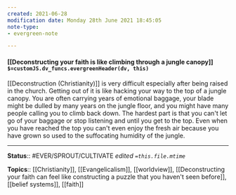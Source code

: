 ```yaml
---
created: 2021-06-28
modification date: Monday 28th June 2021 18:45:05
note-type: 
- evergreen-note

---
```


#### [[Deconstructing your faith is like climbing through a jungle canopy]] `$=customJS.dv_funcs.evergreenHeader(dv, this)`


[[Deconstruction (Christianity)]] is very difficult especially after being raised in the church. Getting out of it is like hacking your way to the top of a jungle canopy. You are often carrying years of emotional baggage, your blade might be dulled by many years on the jungle floor, and you might have many people calling you to climb back down. The hardest part is that you can't let go of your baggage or stop listening and until you get to the top. Even when you have reached the top you can't even enjoy the fresh air because you have grown so used to the suffocating humidity of the jungle.

---

**Status**:: #EVER/SPROUT/CULTIVATE 
*edited `=this.file.mtime`*

**Topics**:: [[Christianity]], [[Evangelicalism]], [[worldview]], [[Deconstructing your faith can feel like constructing a puzzle that you haven't seen before]], [[belief systems]], [[faith]]
	
